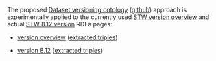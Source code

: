 The proposed [Dataset versioning ontology](http://purl.org/iso25964/DataSet/Versioning#)
([github](https://github.com/JohanDS/Dataset-versioning--for-KOS-data-sets-))
approach is experimentally applied to the currently used [STW version overview](http://zbw.eu/stw/versions)
and actual [STW 8.12 version](http://zbw.eu/stw/versions/8.12/about) RDFa pages:

* [version overview](https://rawgithub.com/jneubert/skos-history/master/rdfa/stw/version_about.html)
([extracted triples](version_about.ttl))

* [version 8.12](version_8.12_about.html)
([extracted triples](version_8.12_about.ttl))

